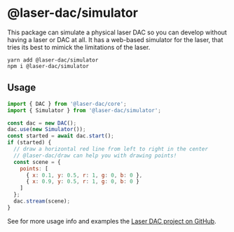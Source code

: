 # @laser-dac/simulator

This package can simulate a physical laser DAC so you can develop without having a laser or DAC at all. It has a web-based simulator for the laser, that tries its best to mimick the limitations of the laser.

```
yarn add @laser-dac/simulator
npm i @laser-dac/simulator
```

## Usage

```js
import { DAC } from '@laser-dac/core';
import { Simulator } from '@laser-dac/simulator';

const dac = new DAC();
dac.use(new Simulator());
const started = await dac.start();
if (started) {
  // draw a horizontal red line from left to right in the center
  // @laser-dac/draw can help you with drawing points!
  const scene = {
    points: [
      { x: 0.1, y: 0.5, r: 1, g: 0, b: 0 },
      { x: 0.9, y: 0.5, r: 1, g: 0, b: 0 }
    ]
  };
  dac.stream(scene);
}
```

See for more usage info and examples the [Laser DAC project on GitHub](https://github.com/Volst/laser-dac).
